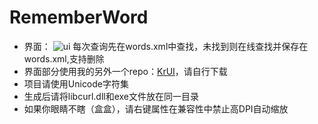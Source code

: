# RememberWord
- 界面：
![ui](http://img02.sogoucdn.com/app/a/100520146/4d2164ff379d7aae08a9fd9ccac1dda0)
每次查询先在words.xml中查找，未找到则在线查找并保存在words.xml,支持删除
- 界面部分使用我的另外一个repo：[KrUI](https://github.com/cildhdi/KrUI)，请自行下载
- 项目请使用Unicode字符集
- 生成后请将libcurl.dll和exe文件放在同一目录
- 如果你眼睛不瞎（盒盒），请右键属性在兼容性中禁止高DPI自动缩放
